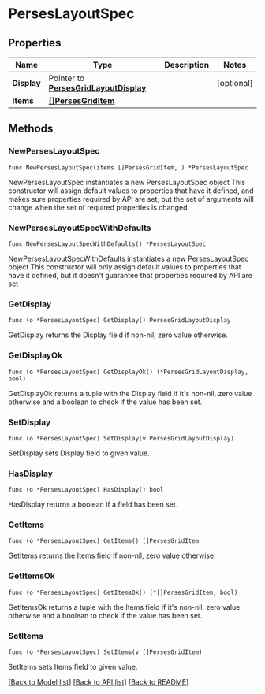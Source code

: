 # PersesLayoutSpec

## Properties

Name | Type | Description | Notes
------------ | ------------- | ------------- | -------------
**Display** | Pointer to [**PersesGridLayoutDisplay**](PersesGridLayoutDisplay.md) |  | [optional] 
**Items** | [**[]PersesGridItem**](PersesGridItem.md) |  | 

## Methods

### NewPersesLayoutSpec

`func NewPersesLayoutSpec(items []PersesGridItem, ) *PersesLayoutSpec`

NewPersesLayoutSpec instantiates a new PersesLayoutSpec object
This constructor will assign default values to properties that have it defined,
and makes sure properties required by API are set, but the set of arguments
will change when the set of required properties is changed

### NewPersesLayoutSpecWithDefaults

`func NewPersesLayoutSpecWithDefaults() *PersesLayoutSpec`

NewPersesLayoutSpecWithDefaults instantiates a new PersesLayoutSpec object
This constructor will only assign default values to properties that have it defined,
but it doesn't guarantee that properties required by API are set

### GetDisplay

`func (o *PersesLayoutSpec) GetDisplay() PersesGridLayoutDisplay`

GetDisplay returns the Display field if non-nil, zero value otherwise.

### GetDisplayOk

`func (o *PersesLayoutSpec) GetDisplayOk() (*PersesGridLayoutDisplay, bool)`

GetDisplayOk returns a tuple with the Display field if it's non-nil, zero value otherwise
and a boolean to check if the value has been set.

### SetDisplay

`func (o *PersesLayoutSpec) SetDisplay(v PersesGridLayoutDisplay)`

SetDisplay sets Display field to given value.

### HasDisplay

`func (o *PersesLayoutSpec) HasDisplay() bool`

HasDisplay returns a boolean if a field has been set.

### GetItems

`func (o *PersesLayoutSpec) GetItems() []PersesGridItem`

GetItems returns the Items field if non-nil, zero value otherwise.

### GetItemsOk

`func (o *PersesLayoutSpec) GetItemsOk() (*[]PersesGridItem, bool)`

GetItemsOk returns a tuple with the Items field if it's non-nil, zero value otherwise
and a boolean to check if the value has been set.

### SetItems

`func (o *PersesLayoutSpec) SetItems(v []PersesGridItem)`

SetItems sets Items field to given value.



[[Back to Model list]](../README.md#documentation-for-models) [[Back to API list]](../README.md#documentation-for-api-endpoints) [[Back to README]](../README.md)


